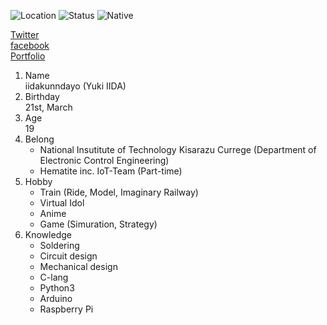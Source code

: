 ![Location](https://img.shields.io/badge/Location-Chiba,Japan-%)
![Status](https://img.shields.io/badge/Status-Student-%)
![Native](https://img.shields.io/badge/Native-Japanese-%)

[Twitter](https://twitter.com/iidakunndayo)  
[facebook](https://facebook.com/iidakunndayo)  
[Portfolio](https://iidakunndayo.github.io/portfolio)

1. Name  
iidakunndayo (Yuki IIDA)
1. Birthday  
21st, March
1. Age  
19
1. Belong  
    - National Insutitute of Technology Kisarazu Currege (Department of Electronic Control Engineering)
    - Hematite inc. IoT-Team (Part-time)
1. Hobby  
    - Train         (Ride, Model, Imaginary Railway) 
    - Virtual Idol 
    - Anime 
    - Game          (Simuration, Strategy) 
1. Knowledge
    - Soldering
    - Circuit design
    - Mechanical design
    - C-lang
    - Python3
    - Arduino
    - Raspberry Pi


<!--
**iidakunndayo/iidakunndayo** is a ✨ _special_ ✨ repository because its `README.md` (this file) appears on your GitHub profile.

Here are some ideas to get you started:

- 🔭 I’m currently working on ...
- 🌱 I’m currently learning ...
- 👯 I’m looking to collaborate on ...
- 🤔 I’m looking for help with ...
- 💬 Ask me about ...
- 📫 How to reach me: ...
- 😄 Pronouns: ...
- ⚡ Fun fact: ...
-->
